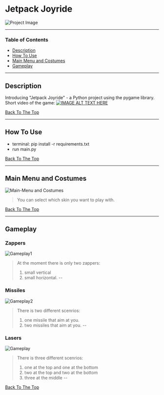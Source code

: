 # Jetpack Joyride

![Project Image](https://i.postimg.cc/c6G4jKVt/main-menu-bg.png)

> 

---

### Table of Contents

- [Description](#description)
- [How To Use](#how-to-use)
- [Main Menu and Costumes](#Main-Menu-and-Costumes)
- [Gameplay](#Gameplay)


---

## Description

Introducing "Jetpack Joyride" - a Python project using the pygame library.
Short video of the game:
[![IMAGE ALT TEXT HERE](https://img.youtube.com/vi/SMSoJtUTyY4/0.jpg)](https://www.youtube.com/watch?v=SMSoJtUTyY4)

[Back To The Top](#Jetpack-Joyride)

---

## How To Use

- terminal: pip install -r requirements.txt
- run main.py


[Back To The Top](#Jetpack-Joyride)

---

## Main Menu and Costumes
![Main-Menu and Costumes](https://media.giphy.com/media/KUOqAKYhyJcVqIvOep/giphy.gif)
> You can select which skin you want to play with.


[Back To The Top](#Jetpack-Joyride)

---

## Gameplay
### Zappers
![Gameplay1](https://media.giphy.com/media/DZWAGHMAitdVFODzxb/giphy-downsized-large.gif)
> At the moment there is only two zappers:<br />
> 1. small vertical<br />
> 2. small horizontal.
--
### Missiles
![Gameplay2](https://media.giphy.com/media/ciIOgnPOS1LGQDiYwt/giphy.gif)
> There is two different scenrios:<br />
> 1. one missile that aim at you.<br />
> 2. two missiles that aim at you.
--
### Lasers
![Gameplay](https://media.giphy.com/media/avE4abuwGljzip49F2/giphy-downsized.gif)
> There is three different scenrios:<br />
> 1. one at the top and one at the bottom <br />
> 2. two at the top and two at the bottom <br />
> 3. three at the middle
--

[Back To The Top](#Jetpack-Joyride)
